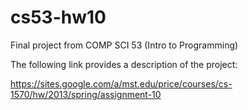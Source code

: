 # cs53-hw10
Final project from COMP SCI 53 (Intro to Programming)

The following link provides a description of the project:

https://sites.google.com/a/mst.edu/price/courses/cs-1570/hw/2013/spring/assignment-10
